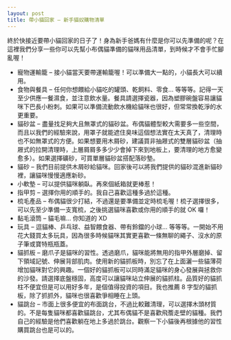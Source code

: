 ```yaml
---
layout: post
title: 帶小貓回家 – 新手貓奴購物清單
---
```


終於快接近要帶小貓回家的日子了！身為新手爸媽有什麼是你可以先準備的呢？在這裡我們分享一些你可以先幫小布偶貓準備的貓咪用品清單，到時候才不會手忙腳亂喔！

* 寵物運輸籠 – 接小貓當天要帶運輸籠喔！可以準備大一點的，小貓長大可以續用。
* 食物與餐具 – 任何你想餵給小貓吃的罐頭、乾飼料、零食... 等等等。記得一天至少供應一餐濕食，並注意飲水量。餐具請選擇瓷器，因為塑膠碗盤容易讓貓咪下巴長小粉刺。如果可以準備流動飲水機給貓咪也很好，但常常換乾淨的水更重要。
* 貓砂盆 – 盡量找足夠大且無罩式的貓砂盆。布偶貓體型較大需要多一些空間，而且以我們的經驗來說，用罩子就能遮住臭味這個想法實在太天真了，清理時也不如無罩式的方便。如果想要用木屑砂，建議買非抽屜式的雙層貓砂盆（抽屜式的拉開清理時，上層屑屑多多少少會掉下來到地板上，要清理的地方愈變愈多）。如果選擇礦砂，可買單層貓砂盆搭配落砂墊。
* 貓砂 – 我們目前提供木屑砂給貓咪。回家後可以將我們提供的貓砂混進新貓砂裡，讓貓咪慢慢適應新砂。
* 小軟墊 – 可以提供貓咪躺臥。再來個紙箱就更棒惹！
* 指甲剪 – 選擇你用的順手的。我自己喜歡這種多過於這種。
* 梳毛產品 – 布偶貓很少打結，不過還是要準備並定時梳毛喔！梳子選擇很多，可以先至少準備一支寬梳，之後挑選貓咪喜歡或你用的順手的就 OK 囉！
* 黏毛滾筒 – 貓毛嘛... 你知道的 XD
* 玩具 – 逗貓棒、乒乓球、益智餵食器、帶有鈴鐺的小球... 等等等。一開始不用花大錢買太多玩具，因為很多時候貓咪其實更喜歡一條無聊的繩子、沒水的原子筆或寶特瓶瓶蓋。
* 貓抓板 – 磨爪子是貓咪的習性。透過磨爪，貓咪能將無用的指甲外層磨掉、留下領域記號、伸展背部肌肉。使用新的貓抓板時，別忘了在上面灑一些貓薄荷增加貓咪對它的興趣。一個好的貓抓板可以同時滿足貓咪的身心發展與拯救你的沙發。請選擇底盤穩固，高度可以讓貓咪站立伸展的貓抓柱。品質好的貓抓柱不便宜但是可以用好多年，是個值得投資的項目。我也推薦 8 字型的貓抓板，除了抓抓外，貓咪也很喜歡爭相睡在上頭。
* 貓跳台 – 市面上很多便宜的布面跳台，不過比較難清理，可以選擇木頭材質的。不是每隻貓咪都喜歡貓跳台，尤其布偶貓不是喜歡飛簷走壁的貓種。我們自己的經驗是他們喜歡躺在地上多過於跳台。觀察一下小貓後再根據他的習性購買跳台也是可以的。
